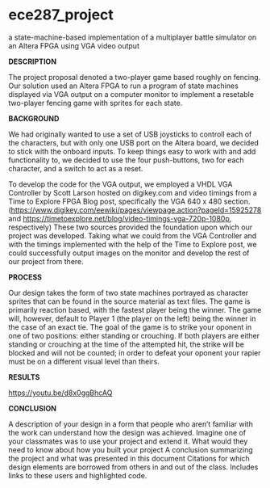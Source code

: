 # ece287_project
a state-machine-based implementation of a multiplayer battle simulator on an Altera FPGA using VGA video output

**DESCRIPTION**

The project proposal denoted a two-player game based roughly on fencing.  Our solution used an Altera FPGA to run a program of state machines displayed via VGA output on a computer monitor to implement a resetable two-player fencing game with sprites for each state.

**BACKGROUND**

We had originally wanted to use a set of USB joysticks to controll each of the characters, but with only one USB port on the Altera board, we decided to stick with the onboard inputs.  To keep things easy to work with and add functionality to, we decided to use the four push-buttons, two for each character, and a switch to act as a reset.

To develop the code for the VGA output, we employed a VHDL VGA Controller by Scott Larson hosted on digikey.com and video timings from a Time to Explore FPGA Blog post, specifically the VGA 640 x 480 section.  (https://www.digikey.com/eewiki/pages/viewpage.action?pageId=15925278 and https://timetoexplore.net/blog/video-timings-vga-720p-1080p, respectively)  These two sources provided the foundation upon which our project was developed.  Taking what we could from the VGA Controller and with the timings implemented with the help of the Time to Explore post, we could successfully output images on the monitor and develop the rest of our project from there.


**PROCESS**

Our design takes the form of two state machines portrayed as character sprites that can be found in the source material as text files.  The game is primarily reaction based, with the fastest player being the winner.  The game will, however, default to Player 1 (the player on the left) being the winner in the case of an exact tie.
The goal of the game is to strike your oponent in one of two positions: either standing or crouching.  If both players are either standing or crouching at the time of the attempted hit, the strike will be blocked and will not be counted; in order to defeat your oponent your rapier must be on a different visual level than theirs.


**RESULTS**

https://youtu.be/d8x0ggBhcAQ

**CONCLUSION**

A description of your design in a form that people who aren’t familiar with the work can understand how the design was achieved. Imagine one of your classmates was to use your project and extend it. What would they need to know about how you built your project
A conclusion summarizing the project and what was presented in this document
Citations for which design elements are borrowed from others in and out of the class. Includes links to these users and highlighted code.
